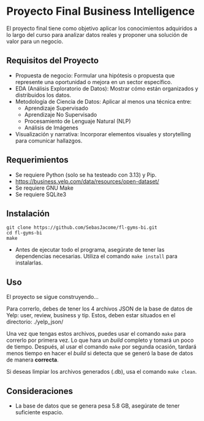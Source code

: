 # Proyecto Final Business Intelligence

El proyecto final tiene como objetivo aplicar los conocimientos adquiridos a lo largo del curso para analizar datos reales y proponer una solución de valor para un negocio.

## Requisitos del Proyecto

* Propuesta de negocio: Formular una hipótesis o propuesta que represente una oportunidad o mejora en un sector específico.
* EDA (Análisis Exploratorio de Datos): Mostrar cómo están organizados y distribuidos los datos.
* Metodología de Ciencia de Datos: Aplicar al menos una técnica entre:
	* Aprendizaje Supervisado
	* Aprendizaje No Supervisado
	* Procesamiento de Lenguaje Natural (NLP)
	* Análisis de Imágenes
* Visualización y narrativa: Incorporar elementos visuales y storytelling para comunicar hallazgos.

## Requerimientos

* Se requiere Python (solo se ha testeado con 3.13) y Pip.
* https://business.yelp.com/data/resources/open-dataset/
* Se requiere GNU Make
* Se requiere SQLite3

## Instalación

```
git clone https://github.com/SebasJacome/fl-gyms-bi.git
cd fl-gyms-bi
make
```
* Antes de ejecutar todo el programa, asegúrate de tener las dependencias necesarias. Utiliza el comando `make install` para instalarlas.

## Uso

El proyecto se sigue construyendo...

Para correrlo, debes de tener los 4 archivos JSON de la base de datos de Yelp: user, review, business y tip. Estos, deben estar situados en el directorio: ./yelp_json/

Una vez que tengas estos archivos, puedes usar el comando `make` para correrlo por primera vez. Lo que hara un _build_ completo y tomará un poco de tiempo. Después, al usar el comando `make` por segunda ocasión, tardará menos tiempo en hacer el _build_ si detecta que se generó la base de datos de manera **correcta**.

Si deseas limpiar los archivos generados (.db), usa el comando `make clean`. 

## Consideraciones

* La base de datos que se genera pesa 5.8 GB, asegúrate de tener suficiente espacio.

